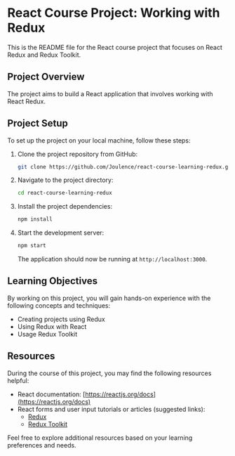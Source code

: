 # React Course Project: Working with Redux

This is the README file for the React course project that focuses on React Redux and Redux Toolkit.

## Project Overview

The project aims to build a React application that involves working with React Redux.

## Project Setup

To set up the project on your local machine, follow these steps:

1. Clone the project repository from GitHub:

   ```bash
   git clone https://github.com/Joulence/react-course-learning-redux.git
   ```

2. Navigate to the project directory:

   ```bash
   cd react-course-learning-redux
   ```

3. Install the project dependencies:

   ```bash
   npm install
   ```

4. Start the development server:

   ```bash
   npm start
   ```

   The application should now be running at `http://localhost:3000`.

## Learning Objectives

By working on this project, you will gain hands-on experience with the following concepts and techniques:

- Creating projects using Redux
- Using Redux with React
- Usage Redux Toolkit
## Resources

During the course of this project, you may find the following resources helpful:

- React documentation: [https://reactjs.org/docs](https://reactjs.org/docs)
- React forms and user input tutorials or articles (suggested links):
  - [Redux](https://redux.js.org/)
  - [Redux Toolkit](https://redux-toolkit.js.org/)

Feel free to explore additional resources based on your learning preferences and needs.